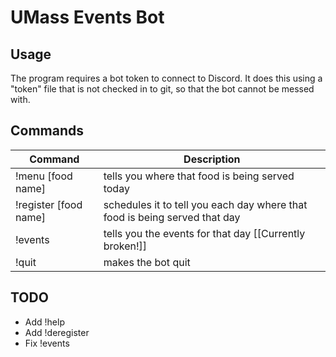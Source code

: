 # UMass Events Bot

## Usage

The program requires a bot token to connect to Discord. It does this using a "token" file that is not checked in to git, so that the bot cannot be messed with.

## Commands

| Command               | Description                                                                 |
| --------------------- | --------------------------------------------------------------------------- |
| !menu [food name]     | tells you where that food is being served today                             |
| !register [food name] | schedules it to tell you each day where that food is being served that day  |
| !events               | tells you the events for that day [[Currently broken!]]                     |
| !quit                 | makes the bot quit                                                          |

## TODO

* Add !help
* Add !deregister
* Fix !events
